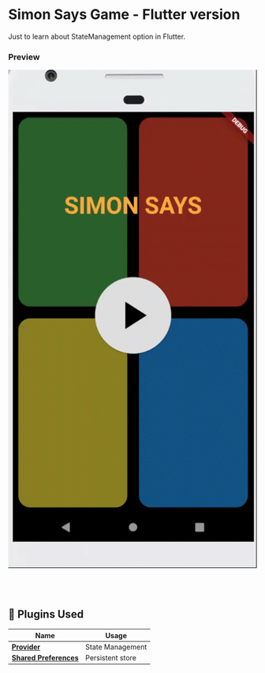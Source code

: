 # Simon Says Game - Flutter version

Just to learn about StateManagement option in Flutter.


###  Preview 
![Simon Says](screen/preview.gif)



<br><br>

## 🔌 Plugins Used
| Name | Usage |
|------|-------|
|[**Provider**](https://pub.dev/packages/provider)| State Management|
|[**Shared Preferences**](https://pub.dev/packages/shared_preferences)| Persistent store|